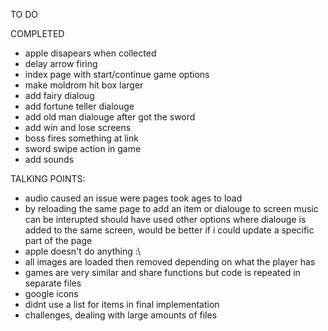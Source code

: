 TO DO

COMPLETED
- apple disapears when collected 
- delay arrow firing
- index page with start/continue game options
- make moldrom hit box larger
- add fairy dialoug
- add fortune teller dialouge
- add old man dialouge after got the sword
- add win and lose screens
- boss fires something at link
- sword swipe action in game
- add sounds

TALKING POINTS:
- audio caused an issue were pages took ages to load
- by reloading the same page to add an item or dialouge to screen music can be interupted
should have used other options where dialouge is added to the same screen, would be better if 
i could update a specific part of the page
- apple doesn't do anything :\
- all images are loaded then removed depending on what the player has
- games are very similar and share functions but code is repeated in separate files
- google icons
- didnt use a list for items in final implementation
- challenges, dealing with large amounts of files